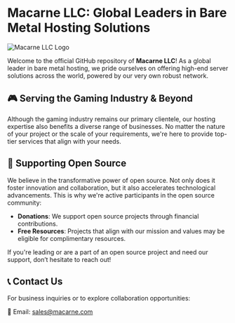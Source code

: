 # Macarne LLC: Global Leaders in Bare Metal Hosting Solutions

![Macarne LLC Logo]([path_to_macarne_logo.png](https://macarne.com/img/macarnelogo.png))  <!-- Replace 'path_to_macarne_logo.png' with the actual path to your logo, if you have one. -->

Welcome to the official GitHub repository of **Macarne LLC**! As a global leader in bare metal hosting, we pride ourselves on offering high-end server solutions across the world, powered by our very own robust network.

## 🎮 Serving the Gaming Industry & Beyond

Although the gaming industry remains our primary clientele, our hosting expertise also benefits a diverse range of businesses. No matter the nature of your project or the scale of your requirements, we're here to provide top-tier services that align with your needs.

## 🤝 Supporting Open Source

We believe in the transformative power of open source. Not only does it foster innovation and collaboration, but it also accelerates technological advancements. This is why we're active participants in the open source community:

- **Donations**: We support open source projects through financial contributions.
- **Free Resources**: Projects that align with our mission and values may be eligible for complimentary resources.
  
If you're leading or are a part of an open source project and need our support, don’t hesitate to reach out!

## 📞 Contact Us

For business inquiries or to explore collaboration opportunities:

📧 Email: [sales@macarne.com](mailto:sales@macarne.com)

<!--

🙋‍♀️ Elevate Your Gaming with the Power of Bare Metal
In a world where every millisecond counts, Macarne LLC stands as the unparalleled champion of hosting solutions tailored for the gaming industry. 
As a global leader in bare metal hosting, we are committed to delivering unrivaled performance, security, and scalability to power the most demanding online gaming experiences.
🌈 We sponsor and donate to open source projects email us info@macarne.com
-->
